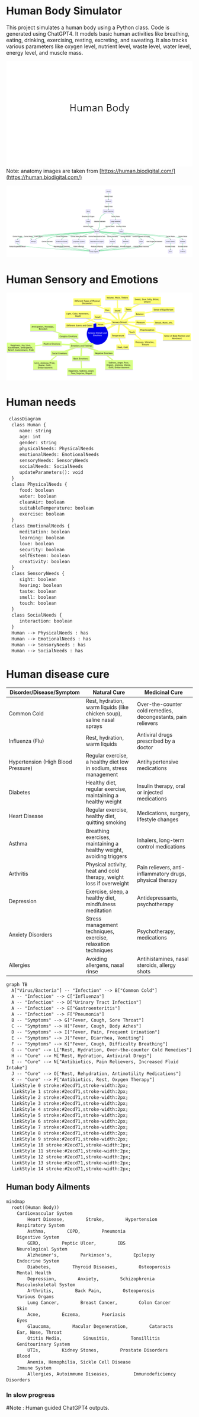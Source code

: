 ﻿# Human Body Simulator

This project simulates a human body using a Python class. Code is generated using ChatGPT4. It models basic human activities like breathing, eating, drinking, exercising, resting, excreting, and sweating. It also tracks various parameters like oxygen level, nutrient level, waste level, water level, energy level, and muscle mass.

![Human Body Simulation](slides.gif)
Note: anatomy images are taken from [https://human.biodigital.com/](https://human.biodigital.com/)

 ![Human body flowchart](img/human_body_flowchart.png)


# Human Sensory and Emotions
 
 ![Human Emotions Mindmap](img/sensory_emotions_mindmap.png)
 

# Human needs
 
```mermaid
 classDiagram
  class Human {
     name: string
     age: int
     gender: string
     physicalNeeds: PhysicalNeeds
     emotionalNeeds: EmotionalNeeds
     sensoryNeeds: SensoryNeeds
     socialNeeds: SocialNeeds
     updateParameters(): void
  }
  class PhysicalNeeds {
     food: boolean
     water: boolean
     cleanAir: boolean
     suitableTemperature: boolean
     exercise: boolean
  }
  class EmotionalNeeds {
     meditation: boolean
     learning: boolean
     love: boolean
     security: boolean
     selfEsteem: boolean
     creativity: boolean
  }
  class SensoryNeeds {
     sight: boolean
     hearing: boolean
     taste: boolean
     smell: boolean
     touch: boolean
  }
  class SocialNeeds {
     interaction: boolean
  }
  Human --> PhysicalNeeds : has
  Human --> EmotionalNeeds : has
  Human --> SensoryNeeds : has
  Human --> SocialNeeds : has
  ```

# Human disease cure
| Disorder/Disease/Symptom | Natural Cure | Medicinal Cure |
| --- | --- | --- |
| Common Cold | Rest, hydration, warm liquids (like chicken soup), saline nasal sprays | Over-the-counter cold remedies, decongestants, pain relievers |
| Influenza (Flu) | Rest, hydration, warm liquids | Antiviral drugs prescribed by a doctor |
| Hypertension (High Blood Pressure) | Regular exercise, a healthy diet low in sodium, stress management | Antihypertensive medications |
| Diabetes | Healthy diet, regular exercise, maintaining a healthy weight | Insulin therapy, oral or injected medications |
| Heart Disease | Regular exercise, healthy diet, quitting smoking | Medications, surgery, lifestyle changes |
| Asthma | Breathing exercises, maintaining a healthy weight, avoiding triggers | Inhalers, long-term control medications |
| Arthritis | Physical activity, heat and cold therapy, weight loss if overweight | Pain relievers, anti-inflammatory drugs, physical therapy |
| Depression | Exercise, sleep, a healthy diet, mindfulness meditation | Antidepressants, psychotherapy |
| Anxiety Disorders | Stress management techniques, exercise, relaxation techniques | Psychotherapy, medications |
| Allergies | Avoiding allergens, nasal rinse | Antihistamines, nasal steroids, allergy shots |


```mermaid
graph TB
  A["Virus/Bacteria"] -- "Infection" --> B["Common Cold"]
  A -- "Infection" --> C["Influenza"]
  A -- "Infection" --> D["Urinary Tract Infection"]
  A -- "Infection" --> E["Gastroenteritis"]
  A -- "Infection" --> F["Pneumonia"]
  B -- "Symptoms" --> G["Fever, Cough, Sore Throat"]
  C -- "Symptoms" --> H["Fever, Cough, Body Aches"]
  D -- "Symptoms" --> I["Fever, Pain, Frequent Urination"]
  E -- "Symptoms" --> J["Fever, Diarrhea, Vomiting"]
  F -- "Symptoms" --> K["Fever, Cough, Difficulty Breathing"]
  G -- "Cure" --> L["Rest, Hydration, Over-the-counter Cold Remedies"]
  H -- "Cure" --> M["Rest, Hydration, Antiviral Drugs"]
  I -- "Cure" --> N["Antibiotics, Pain Relievers, Increased Fluid Intake"]
  J -- "Cure" --> O["Rest, Rehydration, Antimotility Medications"]
  K -- "Cure" --> P["Antibiotics, Rest, Oxygen Therapy"]
  linkStyle 0 stroke:#2ecd71,stroke-width:2px;
  linkStyle 1 stroke:#2ecd71,stroke-width:2px;
  linkStyle 2 stroke:#2ecd71,stroke-width:2px;
  linkStyle 3 stroke:#2ecd71,stroke-width:2px;
  linkStyle 4 stroke:#2ecd71,stroke-width:2px;
  linkStyle 5 stroke:#2ecd71,stroke-width:2px;
  linkStyle 6 stroke:#2ecd71,stroke-width:2px;
  linkStyle 7 stroke:#2ecd71,stroke-width:2px;
  linkStyle 8 stroke:#2ecd71,stroke-width:2px;
  linkStyle 9 stroke:#2ecd71,stroke-width:2px;
  linkStyle 10 stroke:#2ecd71,stroke-width:2px;
  linkStyle 11 stroke:#2ecd71,stroke-width:2px;
  linkStyle 12 stroke:#2ecd71,stroke-width:2px;
  linkStyle 13 stroke:#2ecd71,stroke-width:2px;
  linkStyle 14 stroke:#2ecd71,stroke-width:2px;
```
## Human body Ailments
```mermaid
mindmap
  root((Human Body))
    Cardiovascular System
        Heart Disease,        Stroke,        Hypertension
    Respiratory System
        Asthma,        COPD,        Pneumonia
    Digestive System
        GERD,        Peptic Ulcer,        IBS
    Neurological System
        Alzheimer's,        Parkinson's,        Epilepsy
    Endocrine System
        Diabetes,        Thyroid Diseases,        Osteoporosis
    Mental Health
        Depression,        Anxiety,        Schizophrenia
    Musculoskeletal System
        Arthritis,        Back Pain,        Osteoporosis
    Various Organs
        Lung Cancer,        Breast Cancer,        Colon Cancer
    Skin
        Acne,        Eczema,        Psoriasis
    Eyes
        Glaucoma,        Macular Degeneration,        Cataracts
    Ear, Nose, Throat
        Otitis Media,        Sinusitis,        Tonsillitis
    Genitourinary System
        UTIs,        Kidney Stones,        Prostate Disorders
    Blood
        Anemia, Hemophilia, Sickle Cell Disease
    Immune System
        Allergies, Autoimmune Diseases,         Immunodeficiency Disorders
```
### In slow progress

#Note : Human guided ChatGPT4 outputs.
